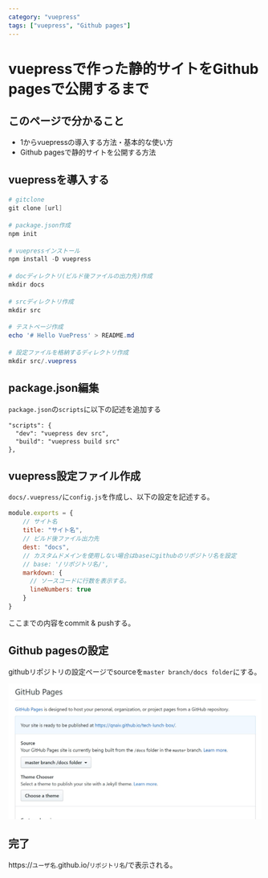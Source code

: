 ```yaml
---
category: "vuepress"
tags: ["vuepress", "Github pages"]
---
```

# vuepressで作った静的サイトをGithub pagesで公開するまで

## このページで分かること
- 1からvuepressの導入する方法・基本的な使い方
- Github pagesで静的サイトを公開する方法

## vuepressを導入する
```powershell
# gitclone
git clone [url]

# package.json作成
npm init

# vuepressインストール
npm install -D vuepress

# docディレクトリ(ビルド後ファイルの出力先)作成
mkdir docs

# srcディレクトリ作成
mkdir src

# テストページ作成
echo '# Hello VuePress' > README.md

# 設定ファイルを格納するディレクトリ作成
mkdir src/.vuepress
```

## package.json編集
`package.json`の`scripts`に以下の記述を追加する
```
"scripts": {
  "dev": "vuepress dev src",
  "build": "vuepress build src"
},
```


## vuepress設定ファイル作成
`docs/.vuepress/`に`config.js`を作成し、以下の設定を記述する。
```js
module.exports = {
    // サイト名
    title: "サイト名",
    // ビルド後ファイル出力先
    dest: "docs",
    // カスタムドメインを使用しない場合はbaseにgithubのリポジトリ名を設定
    // base: '/リポジトリ名/',
    markdown: {
      // ソースコードに行数を表示する。
      lineNumbers: true
    }
}
```

ここまでの内容をcommit & pushする。

## Github pagesの設定
githubリポジトリの設定ページでsourceを`master branch/docs folder`にする。

![githubpages](./github-pages-setting-1.png)

## 完了
https://`ユーザ名`.github.io/`リポジトリ名`/で表示される。